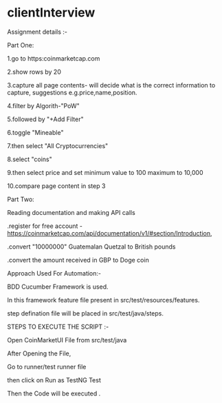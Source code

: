 # clientInterview

Assignment details :-

Part One:

1.go to https:coinmarketcap.com

2.show rows by 20

3.capture all page contents- will decide what is the correct information to capture, suggestions e.g.price,name,position.

4.filter by Algorith-"PoW"

5.followed by "+Add Filter"

6.toggle "Mineable"

7.then select "All Cryptocurrencies"

8.select "coins"

9.then select price and set minimum value to 100 maximum to 10,000

10.compare page content in step 3

Part Two: 

Reading documentation and making API calls 


.register for free account -
  https://coinmarketcap.com/api/documentation/v1/#section/Introduction,
  
.convert "10000000" Guatemalan Quetzal to British pounds

.convert the amount received in GBP to Doge coin

Approach Used For Automation:-

BDD Cucumber Framework is used.

In this framework feature file present in src/test/resources/features.
 
step defination file will be placed in src/test/java/steps.

STEPS TO EXECUTE THE SCRIPT :-

Open CoinMarketUI File from src/test/java

After Opening the File,

Go to runner/test runner file 

then click on Run as TestNG Test

Then the Code will be executed .
